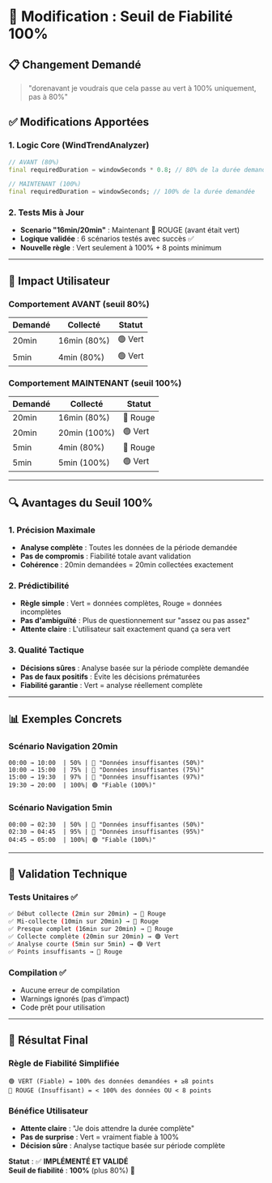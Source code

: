 # 🔧 Modification : Seuil de Fiabilité 100%

## 📋 **Changement Demandé**
> "dorenavant je voudrais que cela passe au vert à 100% uniquement, pas à 80%"

## ✅ **Modifications Apportées**

### **1. Logic Core (WindTrendAnalyzer)**
```dart
// AVANT (80%)
final requiredDuration = windowSeconds * 0.8; // 80% de la durée demandée

// MAINTENANT (100%) 
final requiredDuration = windowSeconds; // 100% de la durée demandée
```

### **2. Tests Mis à Jour**
- **Scenario "16min/20min"** : Maintenant 🔴 ROUGE (avant était vert)
- **Logique validée** : 6 scénarios testés avec succès ✅
- **Nouvelle règle** : Vert seulement à 100% + 8 points minimum

---

## 🎯 **Impact Utilisateur**

### **Comportement AVANT (seuil 80%)**
| **Demandé** | **Collecté** | **Statut** |
|-------------|--------------|------------|
| 20min | 16min (80%) | 🟢 Vert |
| 5min | 4min (80%) | 🟢 Vert |

### **Comportement MAINTENANT (seuil 100%)**
| **Demandé** | **Collecté** | **Statut** |
|-------------|--------------|------------|
| 20min | 16min (80%) | 🔴 Rouge |
| 20min | 20min (100%) | 🟢 Vert |
| 5min | 4min (80%) | 🔴 Rouge |
| 5min | 5min (100%) | 🟢 Vert |

---

## 🔍 **Avantages du Seuil 100%**

### **1. Précision Maximale**
- **Analyse complète** : Toutes les données de la période demandée
- **Pas de compromis** : Fiabilité totale avant validation
- **Cohérence** : 20min demandées = 20min collectées exactement

### **2. Prédictibilité**
- **Règle simple** : Vert = données complètes, Rouge = données incomplètes
- **Pas d'ambiguïté** : Plus de questionnement sur "assez ou pas assez"
- **Attente claire** : L'utilisateur sait exactement quand ça sera vert

### **3. Qualité Tactique**
- **Décisions sûres** : Analyse basée sur la période complète demandée
- **Pas de faux positifs** : Évite les décisions prématurées
- **Fiabilité garantie** : Vert = analyse réellement complète

---

## 📊 **Exemples Concrets**

### **Scénario Navigation 20min**
```
00:00 → 10:00  | 50% | 🔴 "Données insuffisantes (50%)"
10:00 → 15:00  | 75% | 🔴 "Données insuffisantes (75%)"  
15:00 → 19:30  | 97% | 🔴 "Données insuffisantes (97%)"
19:30 → 20:00  | 100%| 🟢 "Fiable (100%)"
```

### **Scénario Navigation 5min**
```
00:00 → 02:30  | 50% | 🔴 "Données insuffisantes (50%)"
02:30 → 04:45  | 95% | 🔴 "Données insuffisantes (95%)"
04:45 → 05:00  | 100%| 🟢 "Fiable (100%)"
```

---

## 🚀 **Validation Technique**

### **Tests Unitaires** ✅
```bash
✅ Début collecte (2min sur 20min) → 🔴 Rouge
✅ Mi-collecte (10min sur 20min) → 🔴 Rouge  
✅ Presque complet (16min sur 20min) → 🔴 Rouge
✅ Collecte complète (20min sur 20min) → 🟢 Vert
✅ Analyse courte (5min sur 5min) → 🟢 Vert
✅ Points insuffisants → 🔴 Rouge
```

### **Compilation** ✅
- Aucune erreur de compilation
- Warnings ignorés (pas d'impact)
- Code prêt pour utilisation

---

## 🎉 **Résultat Final**

### **Règle de Fiabilité Simplifiée**
```
🟢 VERT (Fiable) = 100% des données demandées + ≥8 points
🔴 ROUGE (Insuffisant) = < 100% des données OU < 8 points
```

### **Bénéfice Utilisateur**
- **Attente claire** : "Je dois attendre la durée complète"
- **Pas de surprise** : Vert = vraiment fiable à 100%
- **Décision sûre** : Analyse tactique basée sur période complète

**Statut** : ✅ **IMPLÉMENTÉ ET VALIDÉ**  
**Seuil de fiabilité** : **100%** (plus 80%) 🎯